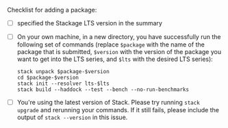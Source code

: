 Checklist for adding a package:
- [ ] specified the Stackage LTS version in the summary
- [ ] On your own machine, in a new directory, you have successfully run the following set of commands (replace `$package` with the name of the package that is submitted, `$version` with the version of the package you want to get into the LTS series, and `$lts` with the desired LTS series):

      stack unpack $package-$version
      cd $package-$version
      stack init --resolver lts-$lts
      stack build --haddock --test --bench --no-run-benchmarks
- [ ] You're using the latest version of Stack. Please try running `stack upgrade` and rerunning your commands. If it still fails, please include the output of `stack --version` in this issue.

